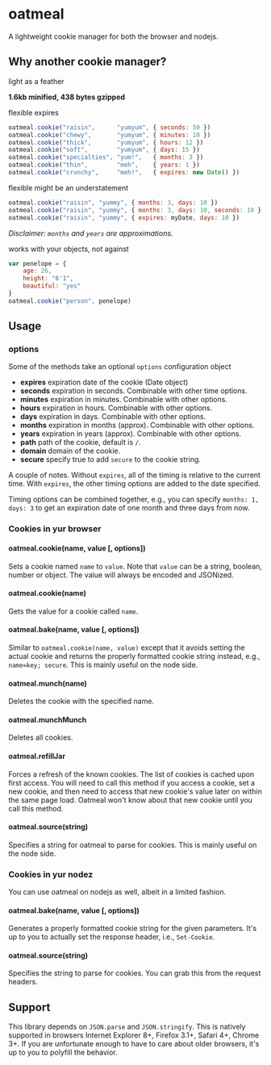 oatmeal
=======

A lightweight cookie manager for both the browser and nodejs.

Why another cookie manager?
---------------------------

light as a feather

**1.6kb minified, 438 bytes gzipped**

flexible expires

```js
oatmeal.cookie("raisin",      "yumyum", { seconds: 50 })
oatmeal.cookie("chewy",       "yumyum", { minutes: 10 })
oatmeal.cookie("thick",       "yumyum", { hours: 12 })
oatmeal.cookie("soft",        "yumyum", { days: 15 })
oatmeal.cookie("specialties", "yum!",   { months: 3 })
oatmeal.cookie("thin",        "meh",    { years: 1 })
oatmeal.cookie("crunchy",     "meh!",   { expires: new Date() })
```

flexible might be an understatement

```js
oatmeal.cookie("raisin", "yummy", { months: 3, days: 10 })
oatmeal.cookie("raisin", "yummy", { months: 3, days: 10, seconds: 10 })
oatmeal.cookie("raisin", "yummy", { expires: myDate, days: 10 })
```

_Disclaimer: `months` and `years` are approximations._

works with your objects, not against

```js
var penelope = {
    age: 26,
    height: "6'1",
    beautiful: "yes"
}
oatmeal.cookie("person", penelope)
```

Usage
-----

### options

Some of the methods take an optional `options` configuration object

- **expires** expiration date of the cookie (Date object)
- **seconds** expiration in seconds. Combinable with other time options.
- **minutes** expiration in minutes. Combinable with other options.
- **hours** expiration in hours. Combinable with other options.
- **days** expiration in days. Combinable with other options.
- **months** expiration in months (approx). Combinable with other options.
- **years** expiration in years (approx). Combinable with other options.
- **path** path of the cookie, default is `/`.
- **domain** domain of the cookie.
- **secure** specify true to add `secure` to the cookie string.

A couple of notes. Without `expires`, all of the timing is relative to the current time. With `expires`, the other timing options are added to the date specified.

Timing options can be combined together, e.g., you can specify `months: 1, days: 3` to get an expiration date of one month and three days from now.

### Cookies in yur browser

#### oatmeal.cookie(name, value [, options])

Sets a cookie named `name` to `value`. Note that `value` can be a string, boolean, number or object. The value will always be encoded and JSONized.

#### oatmeal.cookie(name)

Gets the value for a cookie called `name`.

#### oatmeal.bake(name, value [, options])

Similar to `oatmeal.cookie(name, value)` except that it avoids setting the actual cookie and returns the properly formatted cookie string instead, e.g., `name=key; secure`. This is mainly useful on the node side.

#### oatmeal.munch(name)

Deletes the cookie with the specified name.

#### oatmeal.munchMunch

Deletes all cookies.

#### oatmeal.refillJar

Forces a refresh of the known cookies. The list of cookies is cached upon first access. You will need to call this method if you access a cookie, set a new cookie, and then need to access that new cookie's value later on within the same page load. Oatmeal won't know about that new cookie until you call this method.

#### oatmeal.source(string)

Specifies a string for oatmeal to parse for cookies. This is mainly useful on the node side.

### Cookies in yur nodez

You can use oatmeal on nodejs as well, albeit in a limited fashion.

#### oatmeal.bake(name, value [, options])

Generates a properly formatted cookie string for the given parameters. It's up to you to actually set the response header, i.e., `Set-Cookie`.

#### oatmeal.source(string)

Specifies the string to parse for cookies. You can grab this from the request headers.

Support
-------

This library depends on `JSON.parse` and `JSON.stringify`. This is natively supported in browsers Internet Explorer 8+, Firefox 3.1+, Safari 4+, Chrome 3+. If you are unfortunate enough to have to care about older browsers, it's up to you to polyfill the behavior.